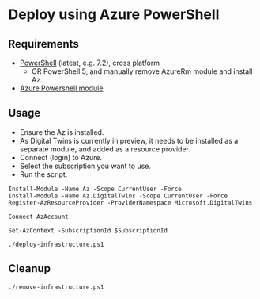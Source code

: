 Deploy using Azure PowerShell
=============================

## Requirements

* [PowerShell](https://github.com/PowerShell/PowerShell) (latest, e.g. 7.2), cross platform
  * OR PowerShell 5, and manually remove AzureRm module and install Az.
* [Azure Powershell module](https://docs.microsoft.com/en-us/powershell/azure/)

## Usage

* Ensure the Az is installed.
* As Digital Twins is currently in preview, it needs to be installed as a separate module, and added as a resource provider.
* Connect (login) to Azure.
* Select the subscription you want to use.
* Run the script.

```pwsh
Install-Module -Name Az -Scope CurrentUser -Force
Install-Module -Name Az.DigitalTwins -Scope CurrentUser -Force
Register-AzResourceProvider -ProviderNamespace Microsoft.DigitalTwins

Connect-AzAccount

Set-AzContext -SubscriptionId $SubscriptionId

./deploy-infrastructure.ps1
```

## Cleanup

```pwsh
./remove-infrastructure.ps1
```
